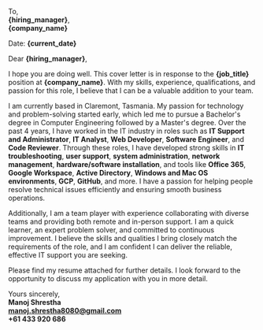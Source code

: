 To,  
**{hiring_manager}**,  
**{company_name}**

Date: **{current_date}**

Dear **{hiring_manager}**,

I hope you are doing well. This cover letter is in response to the **{job_title}** position at **{company_name}**. With my skills, experience, qualifications, and passion for this role, I believe that I can be a valuable addition to your team.

I am currently based in Claremont, Tasmania. My passion for technology and problem-solving started early, which led me to pursue a Bachelor's degree in Computer Engineering followed by a Master's degree. Over the past 4 years, I have worked in the IT industry in roles such as **IT Support and Administrator**, **IT Analyst**, **Web Developer**, **Software Engineer**, and **Code Reviewer**. Through these roles, I have developed strong skills in **IT troubleshooting**, **user support**, **system administration**, **network management**, **hardware/software installation**, and tools like **Office 365**, **Google Workspace**, **Active Directory**, **Windows and Mac OS environments**, **GCP**, **GitHub**, and more. I have a passion for helping people resolve technical issues efficiently and ensuring smooth business operations.

Additionally, I am a team player with experience collaborating with diverse teams and providing both remote and in-person support. I am a quick learner, an expert problem solver, and committed to continuous improvement. I believe the skills and qualities I bring closely match the requirements of the role, and I am confident I can deliver the reliable, effective IT support you are seeking.

Please find my resume attached for further details. I look forward to the opportunity to discuss my application with you in more detail.

Yours sincerely,  
**Manoj Shrestha**  
**manoj.shrestha8080@gmail.com**  
**+61 433 920 686**